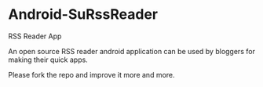 Android-SuRssReader
===================

RSS Reader App


  An open source RSS reader android application can be used by bloggers for making their quick apps.
  
  Please fork the repo and improve it more and more.
